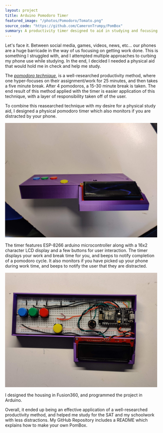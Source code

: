 ```yaml
---
layout: project
title: Arduino Pomodoro Timer
featured_image: "/photos/Pomodoro/Tomato.png"
source_code: "https://github.com/CameronTrumpy/PomBox"
summary: A productivity timer designed to aid in studying and focusing on one's tasks, following a well-researched productivity method.
---
```

Let's face it. Between social media, games, videos, news, etc... our phones are a huge barricade in the way of us focusing on getting work done. This is something I struggled with, and I attempted multiple approaches to curbing my phone use while studying. In the end, I decided I needed a physical aid that would hold me in check and help me study.
 
The *[pomodoro technique](https://en.wikipedia.org/wiki/Pomodoro_Technique)*, is a well-researched productivity method, where one hyper-focuses on their assignment/work for 25 minutes, and then takes a five minute break. After 4 pomodoros, a 15-30 minute break is taken. The end result of this method applied with the timer is easier application of this technique, with a layer of responsibility taken off of the user.

To combine this reasearched technique with my desire for a physical study aid, I designed a physical pomodoro timer which also monitors if you are distracted by your phone.

<img src="/photos/Pomodoro/front.jpg" alt="Front View" width="500"/>

The timer features ESP-8266 arduino microcontroller along with a 16x2 character LCD display and a few buttons for user interaction. The timer displays your work and break time for you, and beeps to notify completion of a pomodoro cycle. It also monitors if you have picked up your phone during work time, and beeps to notify the user that they are distracted.
 
<img src="/photos/Pomodoro/top.jpg" alt="Wiring View" width="500"/>

I designed the housing in Fusion360, and programmed the project in Arduino.
 
Overall, it ended up being an effective application of a well-researched productivity method, and helped me study for the SAT and my schoolwork with less distractions. My GitHub Repository includes a README which explains how to make your own PomBox.